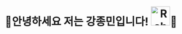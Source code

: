 <div align="center">
  
# 🌟안녕하세요 저는 강종민입니다! <img src="https://raw.githubusercontent.com/Tarikul-Islam-Anik/Animated-Fluent-Emojis/master/Emojis/Animals/Rabbit%20Face.png" alt="Rabbit Face" width="50" height="50" />🌟

</div>
